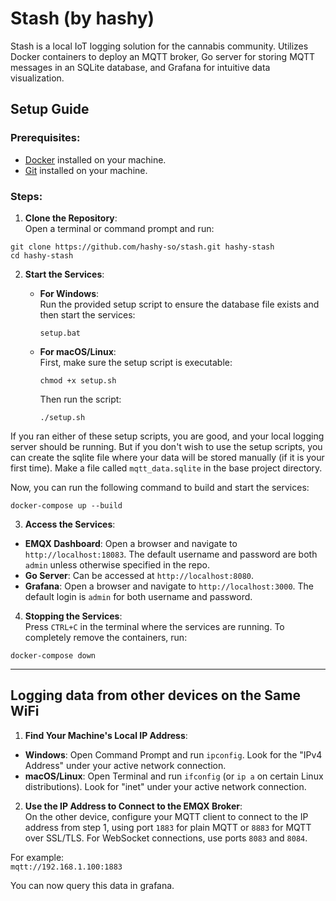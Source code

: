# Stash (by hashy)
Stash is a local IoT logging solution for the cannabis community. Utilizes Docker containers to deploy an MQTT broker, Go server for storing MQTT messages in an SQLite database, and Grafana for intuitive data visualization.

## **Setup Guide**

### **Prerequisites:**
- [Docker](https://www.docker.com/) installed on your machine.
- [Git](https://git-scm.com/) installed on your machine.

### **Steps:**

1. **Clone the Repository**:  
   Open a terminal or command prompt and run:  
```
git clone https://github.com/hashy-so/stash.git hashy-stash
cd hashy-stash
```

2. **Start the Services**:

   - **For Windows**:  
     Run the provided setup script to ensure the database file exists and then start the services:  
     ```
     setup.bat
     ```

   - **For macOS/Linux**:  
     First, make sure the setup script is executable:  
     ```
     chmod +x setup.sh
     ```
     Then run the script:
     ```
     ./setup.sh
     ```

If you ran either of these setup scripts, you are good, and your local logging server should be running. But if you don't wish to use the setup scripts, you can create the sqlite file where your data will be stored manually 
(if it is your first time). Make a file called `mqtt_data.sqlite` in the base project directory.

 Now, you can run the following command to build and start the services:  

```
docker-compose up --build
```

3. **Access the Services**:
- **EMQX Dashboard**: Open a browser and navigate to `http://localhost:18083`. The default username and password are both `admin` unless otherwise specified in the repo.
- **Go Server**: Can be accessed at `http://localhost:8080`.
- **Grafana**: Open a browser and navigate to `http://localhost:3000`. The default login is `admin` for both username and password.

4. **Stopping the Services**:  
Press `CTRL+C` in the terminal where the services are running. To completely remove the containers, run:  

```
docker-compose down
```

---

## **Logging data from other devices on the Same WiFi**

1. **Find Your Machine's Local IP Address**:  
- **Windows**: Open Command Prompt and run `ipconfig`. Look for the "IPv4 Address" under your active network connection.
- **macOS/Linux**: Open Terminal and run `ifconfig` (or `ip a` on certain Linux distributions). Look for "inet" under your active network connection.

2. **Use the IP Address to Connect to the EMQX Broker**:  
On the other device, configure your MQTT client to connect to the IP address from step 1, using port `1883` for plain MQTT or `8883` for MQTT over SSL/TLS. For WebSocket connections, use ports `8083` and `8084`.

For example:  
`mqtt://192.168.1.100:1883`

You can now query this data in grafana.
